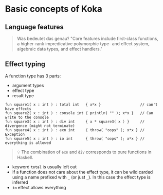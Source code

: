 # Basic concepts of Koka

## Language features

> Was bedeutet das genau? "Core features include first-class functions, a higher-rank impredicative
polymorphic type- and effect system, algebraic data types, and effect
handlers."


## Effect typing

A function type has 3 parts:

- argument types
- effect type
- result type

```koka
fun square1( x : int ) : total int   { x*x }                  // can't have effects
fun square2( x : int ) : console int { println( "" ); x*x }   // Can write to the console
fun square3( x : int ) : div int     { x * square3( x ) }     // divergence (might not terminate)
fun square4( x : int ) : exn int     { throw( "oops" ); x*x } // Exception
fun square5( x : int ) : io int      { throw( "oops" ); x*x } // everything is allowed
```

> 💡 The combination of `exn` and `div` corresponds to pure functions in Haskell.

- keyword `total` is usually left out
- If a function does not care about the effect type, it can be wild carded
  using a name prefixed with `_` (or just `_`). In this case the effect type is inferred
- `io` effect allows everything

